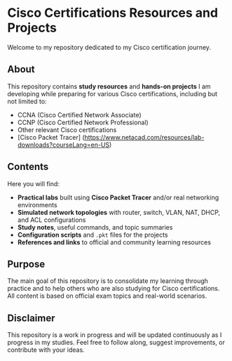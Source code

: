 # Cisco Certifications Resources and Projects

Welcome to my repository dedicated to my Cisco certification journey.

## About

This repository contains **study resources** and **hands-on projects** I am developing while preparing for various Cisco certifications, including but not limited to:

- CCNA (Cisco Certified Network Associate)
- CCNP (Cisco Certified Network Professional)
- Other relevant Cisco certifications
- [Cisco Packet Tracer] (https://www.netacad.com/resources/lab-downloads?courseLang=en-US)

## Contents

Here you will find:

- **Practical labs** built using **Cisco Packet Tracer** and/or real networking environments
- **Simulated network topologies** with router, switch, VLAN, NAT, DHCP, and ACL configurations
- **Study notes**, useful commands, and topic summaries
- **Configuration scripts** and `.pkt` files for the projects
- **References and links** to official and community learning resources

## Purpose

The main goal of this repository is to consolidate my learning through practice and to help others who are also studying for Cisco certifications. All content is based on official exam topics and real-world scenarios.

## Disclaimer

This repository is a work in progress and will be updated continuously as I progress in my studies. Feel free to follow along, suggest improvements, or contribute with your ideas.
